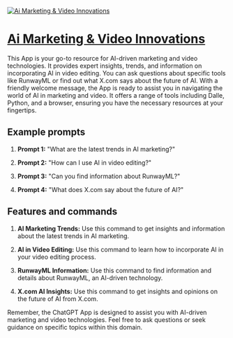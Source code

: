 [![Ai Marketing & Video Innovations](https://files.oaiusercontent.com/file-up8ZjRjSOMTnwXbWApXcYnY5?se=2123-10-18T08%3A43%3A12Z&sp=r&sv=2021-08-06&sr=b&rscc=max-age%3D31536000%2C%20immutable&rscd=attachment%3B%20filename%3Dchrisvanvleuten_Create_an_image_that_can_serve_as_a_model_for_m_1d2680fc-d2bf-49e8-95bb-eecec7367ed5.png&sig=cat5qeos7fGMOhLA9xeBOX1WznRPJVPQJ6JHPRFr2do%3D)](https://chat.openai.com/g/g-YJKPEzG9i-ai-marketing-video-innovations)

# [Ai Marketing & Video Innovations](https://chat.openai.com/g/g-YJKPEzG9i-ai-marketing-video-innovations)

This App is your go-to resource for AI-driven marketing and video technologies. It provides expert insights, trends, and information on incorporating AI in video editing. You can ask questions about specific tools like RunwayML or find out what X.com says about the future of AI. With a friendly welcome message, the App is ready to assist you in navigating the world of AI in marketing and video. It offers a range of tools including Dalle, Python, and a browser, ensuring you have the necessary resources at your fingertips.

## Example prompts

1. **Prompt 1:** "What are the latest trends in AI marketing?"

2. **Prompt 2:** "How can I use AI in video editing?"

3. **Prompt 3:** "Can you find information about RunwayML?"

4. **Prompt 4:** "What does X.com say about the future of AI?"

## Features and commands

1. **AI Marketing Trends:** Use this command to get insights and information about the latest trends in AI marketing.

2. **AI in Video Editing:** Use this command to learn how to incorporate AI in your video editing process.

3. **RunwayML Information:** Use this command to find information and details about RunwayML, an AI-driven technology.

4. **X.com AI Insights:** Use this command to get insights and opinions on the future of AI from X.com.

Remember, the ChatGPT App is designed to assist you with AI-driven marketing and video technologies. Feel free to ask questions or seek guidance on specific topics within this domain.
